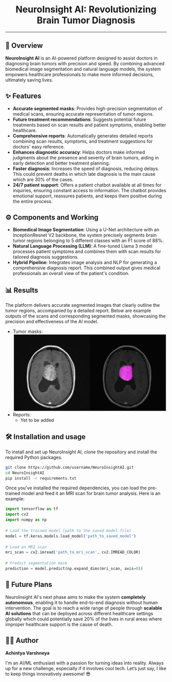 <h1 align="center"> 
    NeuroInsight AI: Revolutionizing Brain Tumor Diagnosis
</h1>

---

## 📝 Overview

**NeuroInsight AI** is an AI-powered platform designed to assist doctors in diagnosing brain tumors with precision and speed. By combining advanced biomedical image segmentation and natural language models, the system empowers healthcare professionals to make more informed decisions, ultimately saving lives. 

## ✨ Features 

- **Accurate segmented masks**: Provides high-precision segmentation of medical scans, ensuring accurate representation of tumor regions.
- **Future treatment recommendations**: Suggests potential future treatments based on scan results and patient symptoms, enabling better healthcare.
- **Comprehensive reports**: Automatically generates detailed reports combining scan results, symptoms, and treatment suggestions for doctors' easy reference.
- **Enhances diagnostic accuracy**: Helps doctors make informed judgments about the presence and severity of brain tumors, aiding in early detection and better treatment planning.
- **Faster diagnosis**: Increases the speed of diagnosis, reducing delays. This could prevent deaths in which late diagnosis is the main cause which are 30% of the cases.
- **24/7 patient support**: Offers a patient chatbot available at all times for inquiries, ensuring constant access to information. The chatbot provides emotional support, reassures patients, and keeps them positive during the entire process.


## ⚙️ Components and Working

- **Biomedical Image Segmentation**: Using a U-Net architecture with an InceptionResnet V2 backbone, the system precisely segments brain tumor regions belonging to 5 different classes with an F1 score of 88%. 
- **Natural Language Processing (LLM)**: A fine-tuned Llama 3 model processes patient symptoms and combines them with scan results for tailored diagnosis suggestions.
- **Hybrid Pipeline**: Integrates image analysis and NLP for generating a comprehensive diagnosis report. This combined output gives medical professionals an overall view of the patient's condition.

## 📊 Results 

The platform delivers accurate segmented images that clearly outline the tumor regions, accompanied by a detailed report. Below are example outputs of the scans and corresponding segmented masks, showcasing the precision and effectiveness of the AI model. 

- Tumor masks: 
  ![alt text](sample_mask.jpg)
- Reports: 
    - Yet to be added

## 🛠️ Installation and usage

To install and set up NeuroInsight AI, clone the repository and install the required Python packages.

```bash
git clone https://github.com/username/NeuroInsightAI.git
cd NeuroInsightAI
pip install -r requirements.txt 
```

Once you've installed the required dependencies, you can load the pre-trained model and feed it an MRI scan for brain tumor analysis. Here is an example:

```python
import tensorflow as tf
import cv2
import numpy as np

# Load the trained model (path to the saved model file)
model = tf.keras.models.load_model('path_to_saved_model')

# Load an MRI scan
mri_scan = cv2.imread('path_to_mri_scan', cv2.IMREAD_COLOR)

# Predict segmentation mask
prediction = model.predict(np.expand_dims(mri_scan, axis=0))

```

## 🚀 Future Plans 

NeuroInsight AI's next phase aims to make the system **completely autonomous**, enabling it to handle end-to-end diagnosis without human intervention. The goal is to reach a wide range of people through **scalable AI solutions** that can be deployed across different healthcare settings globally which could potentially save 20% of the lives in rural areas where improper healthcare support is the cause of death.


## 👨‍💻 Author 

**Achintya Varshneya**

I'm an AI/ML enthusiast with a passion for turning ideas into reality. Always up for a new challenge, especially if it involves cool tech. Let’s just say, I like to keep things innovatively awesome! 😎
